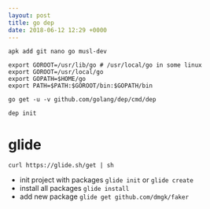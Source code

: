 ```yaml
---
layout: post
title: go dep
date: 2018-06-12 12:29 +0000
---
```




```
apk add git nano go musl-dev

export GOROOT=/usr/lib/go # /usr/local/go in some linux
export GOROOT=/usr/local/go
export GOPATH=$HOME/go
export PATH=$PATH:$GOROOT/bin:$GOPATH/bin
```

```
go get -u -v github.com/golang/dep/cmd/dep

dep init

```


# glide 
```
curl https://glide.sh/get | sh

```

* init project with packages `glide init` or `glide create`
* install all packages `glide install`
* add new package `glide get github.com/dmgk/faker`

